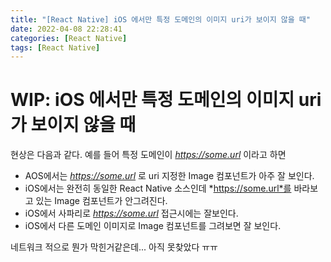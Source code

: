 ```yaml
---
title: "[React Native] iOS 에서만 특정 도메인의 이미지 uri가 보이지 않을 때"
date: 2022-04-08 22:28:41
categories: [React Native]
tags: [React Native]
---
```


# WIP: iOS 에서만 특정 도메인의 이미지 uri가 보이지 않을 때

현상은 다음과 같다. 예를 들어 특정 도메인이 *https://some.url* 이라고 하면

- AOS에서는 *https://some.url* 로 uri 지정한 Image 컴포넌트가 아주 잘 보인다.
- iOS에서는 완전히 동일한 React Native 소스인데 *https://some.url*를 바라보고 있는 Image 컴포넌트가 안그려진다.
- iOS에서 사파리로 *https://some.url* 접근시에는 잘보인다.
- iOS에서 다른 도메인 이미지로 Image 컴포넌트를 그려보면 잘 보인다.

네트워크 적으로 뭔가 막힌거같은데... 아직 못찾았다 ㅠㅠ
